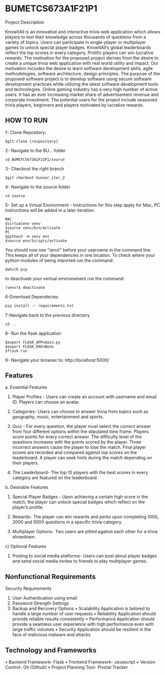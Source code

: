 # BUMETCS673A1F21P1

Project Description

KnowItAll is an innovative and interactive trivia web application which allows players to test their knowledge across thousands of questions from a variety of topics. Users can participate in single-player or multiplayer games to unlock special player badges. KnowItAll’s global leaderboards reflect the top scores in every category. Prolific players can win lucrative rewards. 
The motivation for the proposed project derives from the desire to create a unique trivia web application with real world utility and impact. Our motivation includes the desire to learn software development skills, agile methodologies, software architecture, design principles. The purpose of the proposed software project is to develop software using secure software development practices while utilizing the latest software development tools and technologies.
Online gaming industry has a very high number of active users. It has an ever increasing market share of advertisement revenue and corporate investment. The potential users for the project include seasoned trivia players, beginners and players motivated by lucrative rewards. 

## HOW TO RUN

1- Clone Repository:
```
$git clone [respository]
```
2- Navigate to the BU... folder
```
cd BUMETCS673A1F21P1/source
```
3- Checkout the right branch
```
$git checkout Gunnar_iter_2
```
4- Navigate to the source folder
```
cd source
```
5- Set up a Virtual Environment - Instructions for this step apply for Mac, PC instructions will be added in a later iteration.
```
MAC
$virtualenv venv
$source venv/bin/activate
PC
$python3 -m venv env
$source env/Scripts/activate
```
You should now see "(env)" before your username in the command line. This keeps all of your dependencies in one location. To check where your python modules of being imported run the command:
```
$which pip
```
to deactivate your vertual environement run the command:
```
(venv)$ deactivate
```
6-Download Dependecies
```bash
pip install -r requirements.txt
```
7-Navigate back to the previous directory
```
cd ..
```
8- Run the flask application
```
$export FLASK_APP=main.py
$export FLASK_ENV=None
$flask run
```
9- Navigate your browser to: http://localhost:5000/
## Features

         

a.	Essential Features


1.	Player Profiles - Users can create an account with username and email ID. Players   can   choose an avatar. 


2.	Categories- Users can choose to answer trivia from topics such as geography, music,     entertainment and sports.


3.	Quiz - For every question, the player must select the correct answer from four different    options within the stipulated time frame. Players score points for every                     correct answer. The difficulty level of the questions increases with the points scored by the player.  Three incorrect answers cause the player to lose the                       match. Final player scores are recorded and compared against top scores on the leaderboard. A player can seek hints during the match depending on their players. 


4.	The Leaderboard- The top 10 players with the best scores in every category are featured on the leaderboard.



b.	Desirable Features


1.	Special Player Badges - Upon achieving a certain high score in the match, the player can unlock special badges which reflect on the player’s profile.


2.	Rewards- The player can win rewards and perks upon completing 1000, 2000 and 5000 questions in a specific trivia category.


3.	Multiplayer Options- Two users are pitted against each other for a trivia showdown. 
                       
c)   Optional Features

1.	Posting to social media platforms- Users can post about player badges and send social media invites to friends to play multiplayer games. 

## Nonfunctional Requirements
Security Requirements 
1.	User Authentication using email
2.	Password Strength Settings
3.	Backup and Recovery Options
•	Scalability
Application is tailored to handle a large number of user requests
•	Reliability
Application should provide reliable results consistently
•	Performance
Application should provide a seamless user experience with high performance even with large traffic volumes
•	Security
Application should be resilient in the face of malicious malware and attacks


## Technology and Frameworks


•	Backend Framework-  Flask
•	Frontend Framework- Javascript
•	Version Control- Git (Github)
•	Project Planning Tool- Pivotal Tracker


